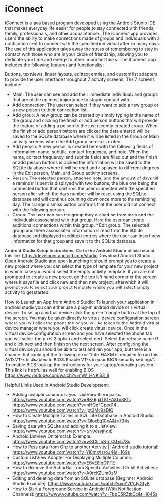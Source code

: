 # iConnect

iConnect is a java based program developed using the Android Studio IDE that makes everyday life easier for people to stay connected with friends, family, professionals, and other acquaintances. The iConnect app provides users the ability to make connections made of groups and individuals with a notification sent to connect with the specified individual after so many days. The use of this application takes away the stress of remembering to stay in contact with those who are in your circle of friendship, allowing you to dedicate your time and energy to other important tasks. The iConnect app includes the following features and functionality:

Buttons, textviews, linear layouts, edittext entries, and custom list adapters to provide the user interface throughout 7 activity screens. The 7 screens include:

* Main: The user can see and add their immediate individuals and groups that are of the up most importance to stay in contact with. 
* Add connection: The user can select if they want to add a new group or a new person to their connection list.
* Add group: A new group can be created by simply typing in the name of the group and clicking the finish or add person buttons that will provide the feature of adding a person to the just recently created group. When the finish or add person buttons are clicked the data entered will be saved to the SQLite database where it will be listed in the Group or Main activity screens when the Add group screen is exited.
* Add person: A new person is created here with the following fields of information: name, subtitle, contact frequency, and note. When the name, contact frequency, and subtitle fields are filled out and the finish or add person buttons is clicked the information will be saved to the SQLite database where it will be read and displayed to different degrees in the Edit person, Main, and Group activity screens.
* Person: The selected person, attached note, and the amount of days till a reminder is sent is displayed with two buttons, the blue one being the connected button that confirms the user connected with the specified person after which the days number will be reset using the SQLite database and will continue counting down once more to the reminding day. The orange dismiss button confirms that the user did not connect with the following person.
* Group: The user can see the group they clicked on from main and the individuals assosciated with that group. Here the user can create additional connections within this group. * Edit group: The selected group and there assosciated information is read from the SQLite database and displayed in edittext entries where the user can insert new information for that group and save it to the SQLite database.

Android Studio Setup Instructions: Go to the Android Studio official site at this link https://developer.android.com/studio Download Android Studio Open Android Studio and upon launching it should prompt you to create a new project where you can select the type of template for your new project in which case you would select the empty activity template. If you are not prompted to create a new project go the top left hand corner of the screen where it says file and click new and then new project, afterwhich it will prompt you to select your project template where you will select empty activity to get started.

How to Launch an App from Android Studio: To launch your application in android studio you can either use a plug-in android device or a virtual device. To set up a virtual device click the green triangle button at the top of the screen. You may be taken directly to virtual device configuration screen where you will click the phone tab or you will be taken to the Android virtual device manager where you will click create virtual device. Once in the virtual device configuration screen and you have selected the phone tab you will select the pixel 2 option and select next. Select the release name R and click next and then finish on the next screen. After configuring the virtual device you should be able to test and run your app, but there is a chance that could get the following error "Intel HAXM is required to run this AVD.VT-x is disabled in BIOS. Enable VT-x in your BIOS security settings". To enable BIOS look up the instructions for your laptop/operating system. This link is helpful as well for enabling BIOS https://www.youtube.com/watch?v=mW_HNKiS3_8

Helpful Links Used in Android Studio Development:
* Adding multiple columns to your ListView three parts: https://www.youtube.com/watch?v=8K-6gdTlGEA&t=381s , https://www.youtube.com/watch?v=hHQqFGpod14 , https://www.youtube.com/watch?v=jpt3Md9aDIQ 
* How to Create Multiple Tables in SQL Lite Database in Android Studio: https://www.youtube.com/watch?v=lQIoxBq10xA&t=734s 
* Saving data with SQLite and adding it to a ListView: https://www.youtube.com/watch?v=SK98ayjhk1E 
* Android Listview Onitemclick Example: https://www.youtube.com/watch?v=wSCIuIbS-nk&t=578s 
* How to Pass data from One to another Activity || Android studio tutorial: https://www.youtube.com/watch?v=Yi8mxXsroJ4&t=169s 
* Custom ListView Adapter For Displaying Multiple Columns: https://www.youtube.com/watch?v=E6vE8fqQPTE 
* How to Remove the ActionBar from Specific Activities (Or All Activities): https://www.youtube.com/watch?v=A9rcKZUm0zM 
* Editing and deleting data from an SQLite database [Beginner Android Studio Example]: https://www.youtube.com/watch?v=nY2bYJyGty8
* How to Start a Foreground Service in Android (With Notification Channels): https://www.youtube.com/watch?v=FbpD5RZtbCc&t=1045s
